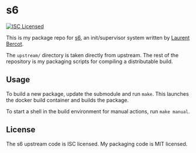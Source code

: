 s6
=========

[![ISC Licensed](https://img.shields.io/badge/license-ISC-green.svg)](https://tldrlegal.com/license/-isc-license)

This is my package repo for [s6](http://www.skarnet.org/software/s6/index.html), an init/supervisor system written by [Laurent Bercot](http://skarnet.org/).

The `upstream/` directory is taken directly from upstream. The rest of the repository is my packaging scripts for compiling a distributable build.

## Usage

To build a new package, update the submodule and run `make`. This launches the docker build container and builds the package.

To start a shell in the build environment for manual actions, run `make manual`.

## License

The s6 upstream code is ISC licensed. My packaging code is MIT licensed.

